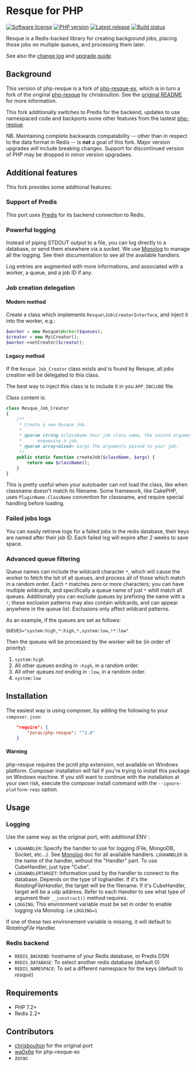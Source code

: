 # Resque for PHP

[![Software license][ico-license]](LICENSE)
[![PHP version][ico-php]][link-php]
[![Latest release][ico-packagist]][link-packagist]
[![Build status][ico-travis]][link-travis]

Resque is a Redis-backed library for creating background jobs, placing those
jobs on multiple queues, and processing them later.

See also the [change log](CHANGELOG.md) and [upgrade guide](UPGRADING.md).

## Background

This version of php-resque is a fork of
[php-resque-ex](https://github.com/wa0x6e/php-resque-ex),
which is in turn a fork of the original
[php-resque](https://github.com/chrisboulton/php-resque)
by chrisboulton. See the
[original README](https://github.com/chrisboulton/php-resque/blob/master/README.md)
for more information.

This fork additionally switches to Predis for the backend, updates to use
namespaced code and backports some other features from the lastest
[php-resque](https://github.com/resque/php-resque).

NB. Maintaining complete backwards compatability -- other than in respect to the
data format in Redis -- is **not** a goal of this fork. Major version upgrades
*will* include breaking changes. Support for discontinued version of PHP may be
dropped in minor version upgradaes.

## Additional features

This fork provides some additional features:

### Support of Predis

This port uses [Predis](https://github.com/nrk/predis) for its backend
connection to Redis.

### Powerful logging

Instead of piping STDOUT output to a file, you can log directly to a database,
or send them elsewhere via a socket. We use
[Monolog](https://github.com/Seldaek/monolog)
to manage all the logging. See their documentation to see all the available
handlers.

Log entries are augmented with more informations, and associated with a worker,
a queue, and a job ID if any.

### Job creation delegation

#### Modern method

Create a class which implements `Resque\Job\CreatorInterface`, and inject it
into the worker, e.g.:

```php
$worker = new Resque\Worker($queues);
$creator = new My\Creator();
$worker->setCreator($creator);
```

#### Legacy method

If the `Resque_Job_Creator` class exists and is found by Resque, all jobs
creation will be delegated to this class.

The best way to inject this class is to include it in you `APP_INCLUDE` file.

Class content is:

```php
class Resque_Job_Creator
{
    /**
     * Create a new Resque Job.
     *
     * @param string $className Your job class name, the second argument when
     *      enqueuing a job.
     * @param array<mixed> $args The arguments passed to your job.
     */
    public static function createJob($className, $args) {
        return new $className();
    }
}
```

This is pretty useful when your autoloader can not load the class, like when
classname doesn't match its filename. Some framework, like CakePHP, uses
`PluginName.ClassName` convention for classname, and require special handling
before loading.

### Failed jobs logs

You can easily retrieve logs for a failed jobs in the redis database, their
keys are named after their job ID. Each failed log will expire after 2 weeks to
save space.

### Advanced queue filtering

Queue names can include the wildcard character `*`, which will cause the worker
to fetch the lsit of all queues, and process all of those which match in a
random order. Each `*` matches zero or more characters; you can have multiple
wildcards, and specifically a queue name of just `*` whill match all queues.
Additionally you can exclude queues by prefixing the name with a `!`; these
exclusion patterns may also contain wildcards, and can appear anywhere in the
queue list. Exclusions only affect wildcard patterns.

As an example, if the queues are set as follows:
```
QUEUES="system:high,*:high,*,system:low,!*:low"
```
Then the queues will be processed by the worker will be (in order of priority):
1. `system:high`
2. All other queues ending in `:high`, in a random order.
3. All other queues *not* ending in `:low`, in a random order.
4. `system:low`

## Installation

The easiest way is using composer, by adding the following to your
`composer.json`:

```json
    "require": {
        "zorac/php-resque": "^2.0"
    }
```

#### Warning

php-resque requires the pcntl php extension, not available on Windows platform.
Composer installation will fail if you're trying to install this package on
Windows machine. If you still want to continue with the installation at your
own risk, execute the composer install command with the `--ignore-platform-reqs`
option.

## Usage

### Logging

Use the same way as the original port, with additional ENV :

* `LOGHANDLER`: Specify the handler to use for logging (File, MongoDB,
    Socket, etc...). See [Monolog](https://github.com/Seldaek/monolog#handlers)
    doc for all available handlers. `LOGHANDLER` is the name of the handler,
    without the "Handler" part. To use CubeHandler, just type "Cube".
* `LOGHANDLERTARGET`: Information used by the handler to connect to the
    database. Depends on the type of loghandler. If it's the
    *RotatingFileHandler*, the target will be the filename. If it's CubeHandler,
    target will be a udp address. Refer to each Handler to see what type of
    argument their `__construct()` method requires.
* `LOGGING`: This environment variable must be set in order to enable logging
    via Monolog. i.e `LOGGING=1`

If one of these two environement variable is missing, it will default to
*RotatingFile* Handler.

### Redis backend

* `REDIS_BACKEND`: hostname of your Redis database, or Predis DSN
* `REDIS_DATABASE`: To select another redis database (default 0)
* `REDIS_NAMESPACE`: To set a different namespace for the keys (default to
    *resque*)

## Requirements

* PHP 7.2+
* Redis 2.2+

## Contributors

* [chrisboulton](https://github.com/chrisboulton/php-resque) for the original
    port
* [wa0x6e](https://github.com/wa0x6e/php-resque-ex) for php-resque-ex
* zorac

[ico-license]: https://img.shields.io/github/license/zorac/php-resque.svg?style=flat-square
[ico-php]: https://img.shields.io/packagist/php-v/zorac/php-resque.svg?style=flat-square
[ico-packagist]: https://img.shields.io/packagist/v/zorac/php-resque.svg?style=flat-square
[ico-travis]: https://img.shields.io/travis/com/zorac/php-resque.svg?style=flat-square
[link-php]: https://www.php.net/
[link-packagist]: https://packagist.org/packages/zorac/php-resque
[link-travis]: https://travis-ci.com/zorac/php-resque
